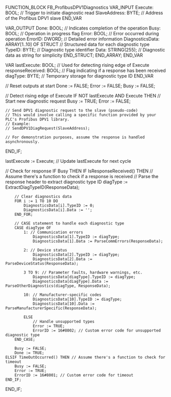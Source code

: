 FUNCTION_BLOCK FB_ProfibusDPV1Diagnostics
VAR_INPUT
    Execute: BOOL; // Trigger to initiate diagnostic read
    SlaveAddress: BYTE; // Address of the Profibus DPV1 slave
END_VAR

VAR_OUTPUT
    Done: BOOL; // Indicates completion of the operation
    Busy: BOOL; // Operation in progress flag
    Error: BOOL; // Error occurred during operation
    ErrorID: DWORD; // Detailed error information
    DiagnosticsData: ARRAY[1..10] OF STRUCT // Structured data for each diagnostic type
        TypeID: BYTE; // Diagnostic type identifier
        Data: STRING(255); // Diagnostic data as string for simplicity
    END_STRUCT;
END_ARRAY;
END_VAR

VAR
    lastExecute: BOOL; // Used for detecting rising edge of Execute
    responseReceived: BOOL; // Flag indicating if a response has been received
    diagType: BYTE; // Temporary storage for diagnostic type ID
END_VAR

// Reset outputs at start
Done := FALSE;
Error := FALSE;
Busy := FALSE;

// Detect rising edge of Execute
IF NOT lastExecute AND Execute THEN
    // Start new diagnostic request
    Busy := TRUE;
    Error := FALSE;
    
    // Send DPV1 diagnostic request to the slave (pseudo-code)
    // This would involve calling a specific function provided by your PLC's Profibus DPV1 library.
    // Example:
    // SendDPV1DiagRequest(SlaveAddress);

    // For demonstration purposes, assume the response is handled asynchronously.
END_IF;

lastExecute := Execute; // Update lastExecute for next cycle

// Check for response
IF Busy THEN
    IF IsResponseReceived() THEN // Assume there's a function to check if a response is received
        // Parse the response header to extract diagnostic type ID
        diagType := ExtractDiagTypeID(ResponseData);
        
        // Clear diagnostics data
        FOR i := 1 TO 10 DO
            DiagnosticsData[i].TypeID := 0;
            DiagnosticsData[i].Data := '';
        END_FOR;
        
        // CASE statement to handle each diagnostic type
        CASE diagType OF
            1: // Communication errors
                DiagnosticsData[1].TypeID := diagType;
                DiagnosticsData[1].Data := ParseCommErrors(ResponseData);
                
            2: // Device status
                DiagnosticsData[2].TypeID := diagType;
                DiagnosticsData[2].Data := ParseDeviceStatus(ResponseData);
                
            3 TO 9: // Parameter faults, hardware warnings, etc.
                DiagnosticsData[diagType].TypeID := diagType;
                DiagnosticsData[diagType].Data := ParseOtherDiagnostics(diagType, ResponseData);
                
            10: // Manufacturer-specific codes
                DiagnosticsData[10].TypeID := diagType;
                DiagnosticsData[10].Data := ParseManufacturerSpecific(ResponseData);
                
            ELSE
                // Handle unsupported types
                Error := TRUE;
                ErrorID := 16#8002; // Custom error code for unsupported diagnostic type
        END_CASE;
        
        Busy := FALSE;
        Done := TRUE;
    ELSIF TimeOutOccurred() THEN // Assume there's a function to check for timeout
        Busy := FALSE;
        Error := TRUE;
        ErrorID := 16#8001; // Custom error code for timeout
    END_IF;
END_IF;

